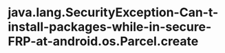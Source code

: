 # java.lang.SecurityException-Can-t-install-packages-while-in-secure-FRP-at-android.os.Parcel.create